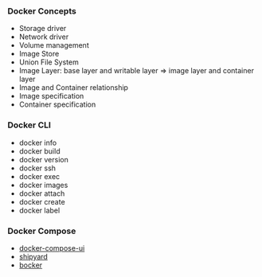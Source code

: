 ### Docker Concepts

- Storage driver
- Network driver
- Volume management
- Image Store
- Union File System
- Image Layer: base layer and writable layer => image layer and container layer
- Image and Container relationship
- Image specification
- Container specification

### Docker  CLI
- docker  info
- docker build
- docker version
- docker ssh
- docker exec
- docker images
- docker attach
- docker create
- docker label

### Docker Compose

- [docker-compose-ui](https://github.com/francescou/docker-compose-ui)
- [shipyard](https://github.com/shipyard/shipyard)
- [bocker](https://github.com/p8952/bocker)

